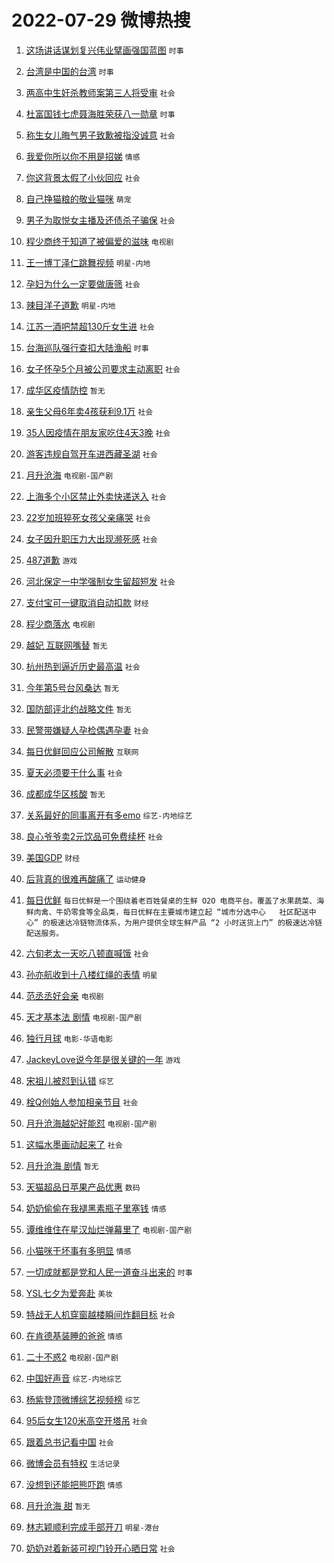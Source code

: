 # 2022-07-29 微博热搜 
1. [这场讲话谋划复兴伟业擘画强国蓝图](https://m.weibo.cn/search?containerid=100103type%3D1%26t%3D10%26q%3D%23%E8%BF%99%E5%9C%BA%E8%AE%B2%E8%AF%9D%E8%B0%8B%E5%88%92%E5%A4%8D%E5%85%B4%E4%BC%9F%E4%B8%9A%E6%93%98%E7%94%BB%E5%BC%BA%E5%9B%BD%E8%93%9D%E5%9B%BE%23&stream_entry_id=51&isnewpage=1&extparam=seat%3D1%26pos%3D0%26filter_type%3Drealtimehot%26cate%3D10103%26c_type%3D51%26dgr%3D0%26display_time%3D1659046987%26pre_seqid%3D16590469876030435141369&luicode=10000011&lfid=106003type%3D25%26t%3D3%26disable_hot%3D1%26filter_type%3Drealtimehot) `时事` 

2. [台湾是中国的台湾](https://m.weibo.cn/search?containerid=100103type%3D1%26t%3D10%26q%3D%23%E5%8F%B0%E6%B9%BE%E6%98%AF%E4%B8%AD%E5%9B%BD%E7%9A%84%E5%8F%B0%E6%B9%BE%23&stream_entry_id=31&isnewpage=1&extparam=seat%3D1%26pos%3D0%26flag%3D16%26realpos%3D1%26dgr%3D0%26filter_type%3Drealtimehot%26cate%3D0%26lcate%3D5001%26c_type%3D31%26display_time%3D1659046987%26pre_seqid%3D16590469876030435141369&luicode=10000011&lfid=106003type%3D25%26t%3D3%26disable_hot%3D1%26filter_type%3Drealtimehot) `时事` 

3. [两高中生奸杀教师案第三人将受审](https://m.weibo.cn/search?containerid=100103type%3D1%26t%3D10%26q%3D%23%E4%B8%A4%E9%AB%98%E4%B8%AD%E7%94%9F%E5%A5%B8%E6%9D%80%E6%95%99%E5%B8%88%E6%A1%88%E7%AC%AC%E4%B8%89%E4%BA%BA%E5%B0%86%E5%8F%97%E5%AE%A1%23&stream_entry_id=31&isnewpage=1&extparam=seat%3D1%26pos%3D1%26flag%3D2%26realpos%3D2%26dgr%3D0%26filter_type%3Drealtimehot%26cate%3D0%26lcate%3D5001%26c_type%3D31%26display_time%3D1659046987%26pre_seqid%3D16590469876030435141369&luicode=10000011&lfid=106003type%3D25%26t%3D3%26disable_hot%3D1%26filter_type%3Drealtimehot) `社会` 

4. [杜富国钱七虎聂海胜荣获八一勋章](https://m.weibo.cn/search?containerid=100103type%3D1%26t%3D10%26q%3D%23%E6%9D%9C%E5%AF%8C%E5%9B%BD%E9%92%B1%E4%B8%83%E8%99%8E%E8%81%82%E6%B5%B7%E8%83%9C%E8%8D%A3%E8%8E%B7%E5%85%AB%E4%B8%80%E5%8B%8B%E7%AB%A0%23&stream_entry_id=31&isnewpage=1&extparam=seat%3D1%26pos%3D2%26flag%3D0%26realpos%3D3%26dgr%3D0%26filter_type%3Drealtimehot%26cate%3D0%26lcate%3D5001%26c_type%3D31%26display_time%3D1659046987%26pre_seqid%3D16590469876030435141369&luicode=10000011&lfid=106003type%3D25%26t%3D3%26disable_hot%3D1%26filter_type%3Drealtimehot) `时事` 

5. [称生女儿晦气男子致歉被指没诚意](https://m.weibo.cn/search?containerid=100103type%3D1%26t%3D10%26q%3D%23%E7%A7%B0%E7%94%9F%E5%A5%B3%E5%84%BF%E6%99%A6%E6%B0%94%E7%94%B7%E5%AD%90%E8%87%B4%E6%AD%89%E8%A2%AB%E6%8C%87%E6%B2%A1%E8%AF%9A%E6%84%8F%23&stream_entry_id=31&isnewpage=1&extparam=seat%3D1%26pos%3D3%26flag%3D0%26realpos%3D4%26dgr%3D0%26filter_type%3Drealtimehot%26cate%3D0%26lcate%3D5001%26c_type%3D31%26display_time%3D1659046987%26pre_seqid%3D16590469876030435141369&luicode=10000011&lfid=106003type%3D25%26t%3D3%26disable_hot%3D1%26filter_type%3Drealtimehot) `社会` 

6. [我爱你所以你不用是招娣](https://m.weibo.cn/search?containerid=100103type%3D1%26t%3D10%26q%3D%23%E6%88%91%E7%88%B1%E4%BD%A0%E6%89%80%E4%BB%A5%E4%BD%A0%E4%B8%8D%E7%94%A8%E6%98%AF%E6%8B%9B%E5%A8%A3%23&stream_entry_id=31&isnewpage=1&extparam=seat%3D1%26pos%3D4%26flag%3D0%26realpos%3D5%26dgr%3D0%26filter_type%3Drealtimehot%26cate%3D0%26lcate%3D5001%26c_type%3D31%26display_time%3D1659046987%26pre_seqid%3D16590469876030435141369&luicode=10000011&lfid=106003type%3D25%26t%3D3%26disable_hot%3D1%26filter_type%3Drealtimehot) `情感` 

7. [你这背景太假了小伙回应](https://m.weibo.cn/search?containerid=100103type%3D1%26t%3D10%26q%3D%23%E4%BD%A0%E8%BF%99%E8%83%8C%E6%99%AF%E5%A4%AA%E5%81%87%E4%BA%86%E5%B0%8F%E4%BC%99%E5%9B%9E%E5%BA%94%23&stream_entry_id=31&isnewpage=1&extparam=seat%3D1%26pos%3D5%26flag%3D0%26realpos%3D6%26dgr%3D0%26filter_type%3Drealtimehot%26cate%3D0%26lcate%3D5001%26c_type%3D31%26display_time%3D1659046987%26pre_seqid%3D16590469876030435141369&luicode=10000011&lfid=106003type%3D25%26t%3D3%26disable_hot%3D1%26filter_type%3Drealtimehot) `社会` 

8. [自己挣猫粮的敬业猫咪](https://m.weibo.cn/search?containerid=100103type%3D1%26t%3D10%26q%3D%23%E8%87%AA%E5%B7%B1%E6%8C%A3%E7%8C%AB%E7%B2%AE%E7%9A%84%E6%95%AC%E4%B8%9A%E7%8C%AB%E5%92%AA%23&stream_entry_id=31&isnewpage=1&extparam=seat%3D1%26pos%3D6%26adid%3D161011%26topic_ad%3D1%26dgr%3D0%26filter_type%3Drealtimehot%26cate%3D0%26lcate%3D5001%26c_type%3D31%26display_time%3D1659046987%26pre_seqid%3D16590469876030435141369&luicode=10000011&lfid=106003type%3D25%26t%3D3%26disable_hot%3D1%26filter_type%3Drealtimehot) `萌宠` 

9. [男子为取悦女主播及还债杀子骗保](https://m.weibo.cn/search?containerid=100103type%3D1%26t%3D10%26q%3D%23%E7%94%B7%E5%AD%90%E4%B8%BA%E5%8F%96%E6%82%A6%E5%A5%B3%E4%B8%BB%E6%92%AD%E5%8F%8A%E8%BF%98%E5%80%BA%E6%9D%80%E5%AD%90%E9%AA%97%E4%BF%9D%23&stream_entry_id=31&isnewpage=1&extparam=seat%3D1%26pos%3D7%26flag%3D0%26realpos%3D7%26dgr%3D0%26filter_type%3Drealtimehot%26cate%3D0%26lcate%3D5001%26c_type%3D31%26display_time%3D1659046987%26pre_seqid%3D16590469876030435141369&luicode=10000011&lfid=106003type%3D25%26t%3D3%26disable_hot%3D1%26filter_type%3Drealtimehot) `社会` 

10. [程少商终于知道了被偏爱的滋味](https://m.weibo.cn/search?containerid=100103type%3D1%26t%3D10%26q%3D%23%E7%A8%8B%E5%B0%91%E5%95%86%E7%BB%88%E4%BA%8E%E7%9F%A5%E9%81%93%E4%BA%86%E8%A2%AB%E5%81%8F%E7%88%B1%E7%9A%84%E6%BB%8B%E5%91%B3%23&stream_entry_id=31&isnewpage=1&extparam=seat%3D1%26pos%3D8%26flag%3D0%26realpos%3D8%26dgr%3D0%26filter_type%3Drealtimehot%26cate%3D0%26lcate%3D5001%26c_type%3D31%26display_time%3D1659046987%26pre_seqid%3D16590469876030435141369&luicode=10000011&lfid=106003type%3D25%26t%3D3%26disable_hot%3D1%26filter_type%3Drealtimehot) `电视剧` 

11. [王一博丁泽仁跳舞视频](https://m.weibo.cn/search?containerid=100103type%3D1%26t%3D10%26q%3D%23%E7%8E%8B%E4%B8%80%E5%8D%9A%E4%B8%81%E6%B3%BD%E4%BB%81%E8%B7%B3%E8%88%9E%E8%A7%86%E9%A2%91%23&stream_entry_id=31&isnewpage=1&extparam=seat%3D1%26pos%3D9%26flag%3D16%26realpos%3D9%26dgr%3D0%26filter_type%3Drealtimehot%26cate%3D0%26lcate%3D5001%26c_type%3D31%26display_time%3D1659046987%26pre_seqid%3D16590469876030435141369&luicode=10000011&lfid=106003type%3D25%26t%3D3%26disable_hot%3D1%26filter_type%3Drealtimehot) `明星-内地` 

12. [孕妇为什么一定要做唐筛](https://m.weibo.cn/search?containerid=100103type%3D1%26t%3D10%26q%3D%23%E5%AD%95%E5%A6%87%E4%B8%BA%E4%BB%80%E4%B9%88%E4%B8%80%E5%AE%9A%E8%A6%81%E5%81%9A%E5%94%90%E7%AD%9B%23&stream_entry_id=31&isnewpage=1&extparam=seat%3D1%26pos%3D10%26flag%3D0%26realpos%3D10%26dgr%3D0%26filter_type%3Drealtimehot%26cate%3D0%26lcate%3D5001%26c_type%3D31%26display_time%3D1659046987%26pre_seqid%3D16590469876030435141369&luicode=10000011&lfid=106003type%3D25%26t%3D3%26disable_hot%3D1%26filter_type%3Drealtimehot) `社会` 

13. [辣目洋子道歉](https://m.weibo.cn/search?containerid=100103type%3D1%26t%3D10%26q%3D%23%E8%BE%A3%E7%9B%AE%E6%B4%8B%E5%AD%90%E9%81%93%E6%AD%89%23&stream_entry_id=31&isnewpage=1&extparam=seat%3D1%26pos%3D11%26flag%3D2%26realpos%3D11%26dgr%3D0%26filter_type%3Drealtimehot%26cate%3D0%26lcate%3D5001%26c_type%3D31%26display_time%3D1659046987%26pre_seqid%3D16590469876030435141369&luicode=10000011&lfid=106003type%3D25%26t%3D3%26disable_hot%3D1%26filter_type%3Drealtimehot) `明星-内地` 

14. [江苏一酒吧禁超130斤女生进](https://m.weibo.cn/search?containerid=100103type%3D1%26t%3D10%26q%3D%23%E6%B1%9F%E8%8B%8F%E4%B8%80%E9%85%92%E5%90%A7%E7%A6%81%E8%B6%85130%E6%96%A4%E5%A5%B3%E7%94%9F%E8%BF%9B%23&stream_entry_id=31&isnewpage=1&extparam=seat%3D1%26pos%3D12%26flag%3D0%26realpos%3D12%26dgr%3D0%26filter_type%3Drealtimehot%26cate%3D0%26lcate%3D5001%26c_type%3D31%26display_time%3D1659046987%26pre_seqid%3D16590469876030435141369&luicode=10000011&lfid=106003type%3D25%26t%3D3%26disable_hot%3D1%26filter_type%3Drealtimehot) `社会` 

15. [台海巡队强行查扣大陆渔船](https://m.weibo.cn/search?containerid=100103type%3D1%26t%3D10%26q%3D%23%E5%8F%B0%E6%B5%B7%E5%B7%A1%E9%98%9F%E5%BC%BA%E8%A1%8C%E6%9F%A5%E6%89%A3%E5%A4%A7%E9%99%86%E6%B8%94%E8%88%B9%23&stream_entry_id=31&isnewpage=1&extparam=seat%3D1%26pos%3D13%26flag%3D0%26realpos%3D13%26dgr%3D0%26filter_type%3Drealtimehot%26cate%3D0%26lcate%3D5001%26c_type%3D31%26display_time%3D1659046987%26pre_seqid%3D16590469876030435141369&luicode=10000011&lfid=106003type%3D25%26t%3D3%26disable_hot%3D1%26filter_type%3Drealtimehot) `时事` 

16. [女子怀孕5个月被公司要求主动离职](https://m.weibo.cn/search?containerid=100103type%3D1%26t%3D10%26q%3D%23%E5%A5%B3%E5%AD%90%E6%80%80%E5%AD%955%E4%B8%AA%E6%9C%88%E8%A2%AB%E5%85%AC%E5%8F%B8%E8%A6%81%E6%B1%82%E4%B8%BB%E5%8A%A8%E7%A6%BB%E8%81%8C%23&stream_entry_id=31&isnewpage=1&extparam=seat%3D1%26pos%3D14%26flag%3D0%26realpos%3D14%26dgr%3D0%26filter_type%3Drealtimehot%26cate%3D0%26lcate%3D5001%26c_type%3D31%26display_time%3D1659046987%26pre_seqid%3D16590469876030435141369&luicode=10000011&lfid=106003type%3D25%26t%3D3%26disable_hot%3D1%26filter_type%3Drealtimehot) `社会` 

17. [成华区疫情防控](https://m.weibo.cn/search?containerid=100103type%3D1%26t%3D10%26q%3D%E6%88%90%E5%8D%8E%E5%8C%BA%E7%96%AB%E6%83%85%E9%98%B2%E6%8E%A7&stream_entry_id=31&isnewpage=1&extparam=seat%3D1%26pos%3D15%26flag%3D0%26realpos%3D15%26dgr%3D0%26filter_type%3Drealtimehot%26cate%3D0%26lcate%3D5001%26c_type%3D31%26display_time%3D1659046987%26pre_seqid%3D16590469876030435141369&luicode=10000011&lfid=106003type%3D25%26t%3D3%26disable_hot%3D1%26filter_type%3Drealtimehot) `暂无` 

18. [亲生父母6年卖4孩获利9.1万](https://m.weibo.cn/search?containerid=100103type%3D1%26t%3D10%26q%3D%23%E4%BA%B2%E7%94%9F%E7%88%B6%E6%AF%8D6%E5%B9%B4%E5%8D%964%E5%AD%A9%E8%8E%B7%E5%88%A99.1%E4%B8%87%23&stream_entry_id=31&isnewpage=1&extparam=seat%3D1%26pos%3D16%26flag%3D0%26realpos%3D16%26dgr%3D0%26filter_type%3Drealtimehot%26cate%3D0%26lcate%3D5001%26c_type%3D31%26display_time%3D1659046987%26pre_seqid%3D16590469876030435141369&luicode=10000011&lfid=106003type%3D25%26t%3D3%26disable_hot%3D1%26filter_type%3Drealtimehot) `社会` 

19. [35人因疫情在朋友家吃住4天3晚](https://m.weibo.cn/search?containerid=100103type%3D1%26t%3D10%26q%3D%2335%E4%BA%BA%E5%9B%A0%E7%96%AB%E6%83%85%E5%9C%A8%E6%9C%8B%E5%8F%8B%E5%AE%B6%E5%90%83%E4%BD%8F4%E5%A4%A93%E6%99%9A%23&stream_entry_id=31&isnewpage=1&extparam=seat%3D1%26pos%3D17%26flag%3D0%26realpos%3D17%26dgr%3D0%26filter_type%3Drealtimehot%26cate%3D0%26lcate%3D5001%26c_type%3D31%26display_time%3D1659046987%26pre_seqid%3D16590469876030435141369&luicode=10000011&lfid=106003type%3D25%26t%3D3%26disable_hot%3D1%26filter_type%3Drealtimehot) `社会` 

20. [游客违规自驾开车进西藏圣湖](https://m.weibo.cn/search?containerid=100103type%3D1%26t%3D10%26q%3D%23%E6%B8%B8%E5%AE%A2%E8%BF%9D%E8%A7%84%E8%87%AA%E9%A9%BE%E5%BC%80%E8%BD%A6%E8%BF%9B%E8%A5%BF%E8%97%8F%E5%9C%A3%E6%B9%96%23&stream_entry_id=31&isnewpage=1&extparam=seat%3D1%26pos%3D18%26flag%3D0%26realpos%3D18%26dgr%3D0%26filter_type%3Drealtimehot%26cate%3D0%26lcate%3D5001%26c_type%3D31%26display_time%3D1659046987%26pre_seqid%3D16590469876030435141369&luicode=10000011&lfid=106003type%3D25%26t%3D3%26disable_hot%3D1%26filter_type%3Drealtimehot) `社会` 

21. [月升沧海](https://m.weibo.cn/search?containerid=100103type%3D1%26t%3D10%26q%3D%E6%9C%88%E5%8D%87%E6%B2%A7%E6%B5%B7&stream_entry_id=31&isnewpage=1&extparam=seat%3D1%26pos%3D19%26flag%3D0%26realpos%3D19%26dgr%3D0%26filter_type%3Drealtimehot%26cate%3D0%26lcate%3D5001%26c_type%3D31%26display_time%3D1659046987%26pre_seqid%3D16590469876030435141369&luicode=10000011&lfid=106003type%3D25%26t%3D3%26disable_hot%3D1%26filter_type%3Drealtimehot) `电视剧-国产剧` 

22. [上海多个小区禁止外卖快递送入](https://m.weibo.cn/search?containerid=100103type%3D1%26t%3D10%26q%3D%23%E4%B8%8A%E6%B5%B7%E5%A4%9A%E4%B8%AA%E5%B0%8F%E5%8C%BA%E7%A6%81%E6%AD%A2%E5%A4%96%E5%8D%96%E5%BF%AB%E9%80%92%E9%80%81%E5%85%A5%23&stream_entry_id=31&isnewpage=1&extparam=seat%3D1%26pos%3D20%26flag%3D0%26realpos%3D20%26dgr%3D0%26filter_type%3Drealtimehot%26cate%3D0%26lcate%3D5001%26c_type%3D31%26display_time%3D1659046987%26pre_seqid%3D16590469876030435141369&luicode=10000011&lfid=106003type%3D25%26t%3D3%26disable_hot%3D1%26filter_type%3Drealtimehot) `社会` 

23. [22岁加班猝死女孩父亲痛哭](https://m.weibo.cn/search?containerid=100103type%3D1%26t%3D10%26q%3D%2322%E5%B2%81%E5%8A%A0%E7%8F%AD%E7%8C%9D%E6%AD%BB%E5%A5%B3%E5%AD%A9%E7%88%B6%E4%BA%B2%E7%97%9B%E5%93%AD%23&stream_entry_id=31&isnewpage=1&extparam=seat%3D1%26pos%3D21%26flag%3D0%26realpos%3D21%26dgr%3D0%26filter_type%3Drealtimehot%26cate%3D0%26lcate%3D5001%26c_type%3D31%26display_time%3D1659046987%26pre_seqid%3D16590469876030435141369&luicode=10000011&lfid=106003type%3D25%26t%3D3%26disable_hot%3D1%26filter_type%3Drealtimehot) `社会` 

24. [女子因升职压力大出现濒死感](https://m.weibo.cn/search?containerid=100103type%3D1%26t%3D10%26q%3D%23%E5%A5%B3%E5%AD%90%E5%9B%A0%E5%8D%87%E8%81%8C%E5%8E%8B%E5%8A%9B%E5%A4%A7%E5%87%BA%E7%8E%B0%E6%BF%92%E6%AD%BB%E6%84%9F%23&stream_entry_id=31&isnewpage=1&extparam=seat%3D1%26pos%3D22%26flag%3D0%26realpos%3D22%26dgr%3D0%26filter_type%3Drealtimehot%26cate%3D0%26lcate%3D5001%26c_type%3D31%26display_time%3D1659046987%26pre_seqid%3D16590469876030435141369&luicode=10000011&lfid=106003type%3D25%26t%3D3%26disable_hot%3D1%26filter_type%3Drealtimehot) `社会` 

25. [487道歉](https://m.weibo.cn/search?containerid=100103type%3D1%26t%3D10%26q%3D%23487%E9%81%93%E6%AD%89%23&stream_entry_id=31&isnewpage=1&extparam=seat%3D1%26pos%3D23%26flag%3D0%26realpos%3D23%26dgr%3D0%26filter_type%3Drealtimehot%26cate%3D0%26lcate%3D5001%26c_type%3D31%26display_time%3D1659046987%26pre_seqid%3D16590469876030435141369&luicode=10000011&lfid=106003type%3D25%26t%3D3%26disable_hot%3D1%26filter_type%3Drealtimehot) `游戏` 

26. [河北保定一中学强制女生留超短发](https://m.weibo.cn/search?containerid=100103type%3D1%26t%3D10%26q%3D%23%E6%B2%B3%E5%8C%97%E4%BF%9D%E5%AE%9A%E4%B8%80%E4%B8%AD%E5%AD%A6%E5%BC%BA%E5%88%B6%E5%A5%B3%E7%94%9F%E7%95%99%E8%B6%85%E7%9F%AD%E5%8F%91%23&stream_entry_id=31&isnewpage=1&extparam=seat%3D1%26pos%3D24%26flag%3D0%26realpos%3D24%26dgr%3D0%26filter_type%3Drealtimehot%26cate%3D0%26lcate%3D5001%26c_type%3D31%26display_time%3D1659046987%26pre_seqid%3D16590469876030435141369&luicode=10000011&lfid=106003type%3D25%26t%3D3%26disable_hot%3D1%26filter_type%3Drealtimehot) `社会` 

27. [支付宝可一键取消自动扣款](https://m.weibo.cn/search?containerid=100103type%3D1%26t%3D10%26q%3D%23%E6%94%AF%E4%BB%98%E5%AE%9D%E5%8F%AF%E4%B8%80%E9%94%AE%E5%8F%96%E6%B6%88%E8%87%AA%E5%8A%A8%E6%89%A3%E6%AC%BE%23&stream_entry_id=31&isnewpage=1&extparam=seat%3D1%26pos%3D25%26flag%3D0%26realpos%3D25%26dgr%3D0%26filter_type%3Drealtimehot%26cate%3D0%26lcate%3D5001%26c_type%3D31%26display_time%3D1659046987%26pre_seqid%3D16590469876030435141369&luicode=10000011&lfid=106003type%3D25%26t%3D3%26disable_hot%3D1%26filter_type%3Drealtimehot) `财经` 

28. [程少商落水](https://m.weibo.cn/search?containerid=100103type%3D1%26t%3D10%26q%3D%23%E7%A8%8B%E5%B0%91%E5%95%86%E8%90%BD%E6%B0%B4%23&stream_entry_id=31&isnewpage=1&extparam=seat%3D1%26pos%3D26%26flag%3D0%26realpos%3D26%26dgr%3D0%26filter_type%3Drealtimehot%26cate%3D0%26lcate%3D5001%26c_type%3D31%26display_time%3D1659046987%26pre_seqid%3D16590469876030435141369&luicode=10000011&lfid=106003type%3D25%26t%3D3%26disable_hot%3D1%26filter_type%3Drealtimehot) `电视剧` 

29. [越妃 互联网嘴替](https://m.weibo.cn/search?containerid=100103type%3D1%26t%3D10%26q%3D%E8%B6%8A%E5%A6%83+%E4%BA%92%E8%81%94%E7%BD%91%E5%98%B4%E6%9B%BF&stream_entry_id=31&isnewpage=1&extparam=seat%3D1%26pos%3D27%26flag%3D0%26realpos%3D27%26dgr%3D0%26filter_type%3Drealtimehot%26cate%3D0%26lcate%3D5001%26c_type%3D31%26display_time%3D1659046987%26pre_seqid%3D16590469876030435141369&luicode=10000011&lfid=106003type%3D25%26t%3D3%26disable_hot%3D1%26filter_type%3Drealtimehot) `暂无` 

30. [杭州热到逼近历史最高温](https://m.weibo.cn/search?containerid=100103type%3D1%26t%3D10%26q%3D%23%E6%9D%AD%E5%B7%9E%E7%83%AD%E5%88%B0%E9%80%BC%E8%BF%91%E5%8E%86%E5%8F%B2%E6%9C%80%E9%AB%98%E6%B8%A9%23&stream_entry_id=31&isnewpage=1&extparam=seat%3D1%26pos%3D28%26flag%3D0%26realpos%3D28%26dgr%3D0%26filter_type%3Drealtimehot%26cate%3D0%26lcate%3D5001%26c_type%3D31%26display_time%3D1659046987%26pre_seqid%3D16590469876030435141369&luicode=10000011&lfid=106003type%3D25%26t%3D3%26disable_hot%3D1%26filter_type%3Drealtimehot) `社会` 

31. [今年第5号台风桑达](https://m.weibo.cn/search?containerid=100103type%3D1%26t%3D10%26q%3D%23%E4%BB%8A%E5%B9%B4%E7%AC%AC5%E5%8F%B7%E5%8F%B0%E9%A3%8E%E6%A1%91%E8%BE%BE%23&stream_entry_id=31&isnewpage=1&extparam=seat%3D1%26pos%3D29%26flag%3D0%26realpos%3D29%26dgr%3D0%26filter_type%3Drealtimehot%26cate%3D0%26lcate%3D5001%26c_type%3D31%26display_time%3D1659046987%26pre_seqid%3D16590469876030435141369&luicode=10000011&lfid=106003type%3D25%26t%3D3%26disable_hot%3D1%26filter_type%3Drealtimehot) `暂无` 

32. [国防部评北约战略文件](https://m.weibo.cn/search?containerid=100103type%3D1%26t%3D10%26q%3D%E5%9B%BD%E9%98%B2%E9%83%A8%E8%AF%84%E5%8C%97%E7%BA%A6%E6%88%98%E7%95%A5%E6%96%87%E4%BB%B6&stream_entry_id=31&isnewpage=1&extparam=seat%3D1%26pos%3D30%26flag%3D0%26realpos%3D30%26dgr%3D0%26filter_type%3Drealtimehot%26cate%3D0%26lcate%3D5001%26c_type%3D31%26display_time%3D1659046987%26pre_seqid%3D16590469876030435141369&luicode=10000011&lfid=106003type%3D25%26t%3D3%26disable_hot%3D1%26filter_type%3Drealtimehot) `暂无` 

33. [民警带嫌疑人孕检偶遇孕妻](https://m.weibo.cn/search?containerid=100103type%3D1%26t%3D10%26q%3D%23%E6%B0%91%E8%AD%A6%E5%B8%A6%E5%AB%8C%E7%96%91%E4%BA%BA%E5%AD%95%E6%A3%80%E5%81%B6%E9%81%87%E5%AD%95%E5%A6%BB%23&stream_entry_id=31&isnewpage=1&extparam=seat%3D1%26pos%3D31%26flag%3D0%26realpos%3D31%26dgr%3D0%26filter_type%3Drealtimehot%26cate%3D0%26lcate%3D5001%26c_type%3D31%26display_time%3D1659046987%26pre_seqid%3D16590469876030435141369&luicode=10000011&lfid=106003type%3D25%26t%3D3%26disable_hot%3D1%26filter_type%3Drealtimehot) `社会` 

34. [每日优鲜回应公司解散](https://m.weibo.cn/search?containerid=100103type%3D1%26t%3D10%26q%3D%23%E6%AF%8F%E6%97%A5%E4%BC%98%E9%B2%9C%E5%9B%9E%E5%BA%94%E5%85%AC%E5%8F%B8%E8%A7%A3%E6%95%A3%23&stream_entry_id=31&isnewpage=1&extparam=seat%3D1%26pos%3D32%26flag%3D0%26realpos%3D32%26dgr%3D0%26filter_type%3Drealtimehot%26cate%3D0%26lcate%3D5001%26c_type%3D31%26display_time%3D1659046987%26pre_seqid%3D16590469876030435141369&luicode=10000011&lfid=106003type%3D25%26t%3D3%26disable_hot%3D1%26filter_type%3Drealtimehot) `互联网` 

35. [夏天必须要干什么事](https://m.weibo.cn/search?containerid=100103type%3D1%26t%3D10%26q%3D%23%E5%A4%8F%E5%A4%A9%E5%BF%85%E9%A1%BB%E8%A6%81%E5%B9%B2%E4%BB%80%E4%B9%88%E4%BA%8B%23&stream_entry_id=31&isnewpage=1&extparam=seat%3D1%26pos%3D33%26flag%3D1%26realpos%3D33%26dgr%3D0%26filter_type%3Drealtimehot%26cate%3D0%26lcate%3D5001%26c_type%3D31%26display_time%3D1659046987%26pre_seqid%3D16590469876030435141369&luicode=10000011&lfid=106003type%3D25%26t%3D3%26disable_hot%3D1%26filter_type%3Drealtimehot) `社会` 

36. [成都成华区核酸](https://m.weibo.cn/search?containerid=100103type%3D1%26t%3D10%26q%3D%23%E6%88%90%E9%83%BD%E6%88%90%E5%8D%8E%E5%8C%BA%E6%A0%B8%E9%85%B8%23&stream_entry_id=31&isnewpage=1&extparam=seat%3D1%26pos%3D34%26flag%3D0%26realpos%3D34%26dgr%3D0%26filter_type%3Drealtimehot%26cate%3D0%26lcate%3D5001%26c_type%3D31%26display_time%3D1659046987%26pre_seqid%3D16590469876030435141369&luicode=10000011&lfid=106003type%3D25%26t%3D3%26disable_hot%3D1%26filter_type%3Drealtimehot) `暂无` 

37. [关系最好的同事离开有多emo](https://m.weibo.cn/search?containerid=100103type%3D1%26t%3D10%26q%3D%23%E5%85%B3%E7%B3%BB%E6%9C%80%E5%A5%BD%E7%9A%84%E5%90%8C%E4%BA%8B%E7%A6%BB%E5%BC%80%E6%9C%89%E5%A4%9Aemo%23&stream_entry_id=31&isnewpage=1&extparam=seat%3D1%26pos%3D35%26flag%3D1%26realpos%3D35%26dgr%3D0%26filter_type%3Drealtimehot%26cate%3D0%26lcate%3D5001%26c_type%3D31%26display_time%3D1659046987%26pre_seqid%3D16590469876030435141369&luicode=10000011&lfid=106003type%3D25%26t%3D3%26disable_hot%3D1%26filter_type%3Drealtimehot) `综艺-内地综艺` 

38. [良心爷爷卖2元饮品可免费续杯](https://m.weibo.cn/search?containerid=100103type%3D1%26t%3D10%26q%3D%23%E8%89%AF%E5%BF%83%E7%88%B7%E7%88%B7%E5%8D%962%E5%85%83%E9%A5%AE%E5%93%81%E5%8F%AF%E5%85%8D%E8%B4%B9%E7%BB%AD%E6%9D%AF%23&stream_entry_id=31&isnewpage=1&extparam=seat%3D1%26pos%3D36%26flag%3D0%26realpos%3D36%26dgr%3D0%26filter_type%3Drealtimehot%26cate%3D0%26lcate%3D5001%26c_type%3D31%26display_time%3D1659046987%26pre_seqid%3D16590469876030435141369&luicode=10000011&lfid=106003type%3D25%26t%3D3%26disable_hot%3D1%26filter_type%3Drealtimehot) `社会` 

39. [美国GDP](https://m.weibo.cn/search?containerid=100103type%3D1%26t%3D10%26q%3D%E7%BE%8E%E5%9B%BDGDP&stream_entry_id=31&isnewpage=1&extparam=seat%3D1%26pos%3D37%26flag%3D0%26realpos%3D37%26dgr%3D0%26filter_type%3Drealtimehot%26cate%3D0%26lcate%3D5001%26c_type%3D31%26display_time%3D1659046987%26pre_seqid%3D16590469876030435141369&luicode=10000011&lfid=106003type%3D25%26t%3D3%26disable_hot%3D1%26filter_type%3Drealtimehot) `财经` 

40. [后背真的很难再酸痛了](https://m.weibo.cn/search?containerid=100103type%3D1%26t%3D10%26q%3D%23%E5%90%8E%E8%83%8C%E7%9C%9F%E7%9A%84%E5%BE%88%E9%9A%BE%E5%86%8D%E9%85%B8%E7%97%9B%E4%BA%86%23&stream_entry_id=31&isnewpage=1&extparam=seat%3D1%26pos%3D38%26flag%3D0%26realpos%3D38%26dgr%3D0%26filter_type%3Drealtimehot%26cate%3D0%26lcate%3D5001%26c_type%3D31%26display_time%3D1659046987%26pre_seqid%3D16590469876030435141369&luicode=10000011&lfid=106003type%3D25%26t%3D3%26disable_hot%3D1%26filter_type%3Drealtimehot) `运动健身` 

41. [每日优鲜](https://m.weibo.cn/search?containerid=100103type%3D1%26t%3D10%26q%3D%E6%AF%8F%E6%97%A5%E4%BC%98%E9%B2%9C&stream_entry_id=31&isnewpage=1&extparam=seat%3D1%26pos%3D39%26flag%3D0%26realpos%3D39%26dgr%3D0%26filter_type%3Drealtimehot%26cate%3D0%26lcate%3D5001%26c_type%3D31%26display_time%3D1659046987%26pre_seqid%3D16590469876030435141369&luicode=10000011&lfid=106003type%3D25%26t%3D3%26disable_hot%3D1%26filter_type%3Drealtimehot) `每日优鲜是一个围绕着老百姓餐桌的生鲜 O2O 电商平台。覆盖了水果蔬菜、海鲜肉禽、牛奶零食等全品类，每日优鲜在主要城市建立起 “城市分选中心   社区配送中心” 的极速达冷链物流体系，为用户提供全球生鲜产品 “2 小时送货上门” 的极速达冷链配送服务。` 

42. [六旬老太一天吃八顿直喊饿](https://m.weibo.cn/search?containerid=100103type%3D1%26t%3D10%26q%3D%23%E5%85%AD%E6%97%AC%E8%80%81%E5%A4%AA%E4%B8%80%E5%A4%A9%E5%90%83%E5%85%AB%E9%A1%BF%E7%9B%B4%E5%96%8A%E9%A5%BF%23&stream_entry_id=31&isnewpage=1&extparam=seat%3D1%26pos%3D40%26flag%3D0%26realpos%3D40%26dgr%3D0%26filter_type%3Drealtimehot%26cate%3D0%26lcate%3D5001%26c_type%3D31%26display_time%3D1659046987%26pre_seqid%3D16590469876030435141369&luicode=10000011&lfid=106003type%3D25%26t%3D3%26disable_hot%3D1%26filter_type%3Drealtimehot) `社会` 

43. [孙亦航收到十八楼红绳的表情](https://m.weibo.cn/search?containerid=100103type%3D1%26t%3D10%26q%3D%23%E5%AD%99%E4%BA%A6%E8%88%AA%E6%94%B6%E5%88%B0%E5%8D%81%E5%85%AB%E6%A5%BC%E7%BA%A2%E7%BB%B3%E7%9A%84%E8%A1%A8%E6%83%85%23&stream_entry_id=31&isnewpage=1&extparam=seat%3D1%26pos%3D41%26flag%3D0%26realpos%3D41%26dgr%3D0%26filter_type%3Drealtimehot%26cate%3D0%26lcate%3D5001%26c_type%3D31%26display_time%3D1659046987%26pre_seqid%3D16590469876030435141369&luicode=10000011&lfid=106003type%3D25%26t%3D3%26disable_hot%3D1%26filter_type%3Drealtimehot) `明星` 

44. [范丞丞好会亲](https://m.weibo.cn/search?containerid=100103type%3D1%26t%3D10%26q%3D%23%E8%8C%83%E4%B8%9E%E4%B8%9E%E5%A5%BD%E4%BC%9A%E4%BA%B2%23&stream_entry_id=31&isnewpage=1&extparam=seat%3D1%26pos%3D42%26flag%3D0%26realpos%3D42%26dgr%3D0%26filter_type%3Drealtimehot%26cate%3D0%26lcate%3D5001%26c_type%3D31%26display_time%3D1659046987%26pre_seqid%3D16590469876030435141369&luicode=10000011&lfid=106003type%3D25%26t%3D3%26disable_hot%3D1%26filter_type%3Drealtimehot) `电视剧` 

45. [天才基本法 剧情](https://m.weibo.cn/search?containerid=100103type%3D1%26t%3D10%26q%3D%E5%A4%A9%E6%89%8D%E5%9F%BA%E6%9C%AC%E6%B3%95+%E5%89%A7%E6%83%85&stream_entry_id=31&isnewpage=1&extparam=seat%3D1%26pos%3D43%26flag%3D0%26realpos%3D43%26dgr%3D0%26filter_type%3Drealtimehot%26cate%3D0%26lcate%3D5001%26c_type%3D31%26display_time%3D1659046987%26pre_seqid%3D16590469876030435141369&luicode=10000011&lfid=106003type%3D25%26t%3D3%26disable_hot%3D1%26filter_type%3Drealtimehot) `电视剧-国产剧` 

46. [独行月球](https://m.weibo.cn/search?containerid=100103type%3D1%26t%3D10%26q%3D%E7%8B%AC%E8%A1%8C%E6%9C%88%E7%90%83&stream_entry_id=31&isnewpage=1&extparam=seat%3D1%26pos%3D44%26flag%3D0%26realpos%3D44%26dgr%3D0%26filter_type%3Drealtimehot%26cate%3D0%26lcate%3D5001%26c_type%3D31%26display_time%3D1659046987%26pre_seqid%3D16590469876030435141369&luicode=10000011&lfid=106003type%3D25%26t%3D3%26disable_hot%3D1%26filter_type%3Drealtimehot) `电影-华语电影` 

47. [JackeyLove说今年是很关键的一年](https://m.weibo.cn/search?containerid=100103type%3D1%26t%3D10%26q%3D%23JackeyLove%E8%AF%B4%E4%BB%8A%E5%B9%B4%E6%98%AF%E5%BE%88%E5%85%B3%E9%94%AE%E7%9A%84%E4%B8%80%E5%B9%B4%23&stream_entry_id=31&isnewpage=1&extparam=seat%3D1%26pos%3D45%26flag%3D0%26realpos%3D45%26dgr%3D0%26filter_type%3Drealtimehot%26cate%3D0%26lcate%3D5001%26c_type%3D31%26display_time%3D1659046987%26pre_seqid%3D16590469876030435141369&luicode=10000011&lfid=106003type%3D25%26t%3D3%26disable_hot%3D1%26filter_type%3Drealtimehot) `游戏` 

48. [宋祖儿被怼到认错](https://m.weibo.cn/search?containerid=100103type%3D1%26t%3D10%26q%3D%23%E5%AE%8B%E7%A5%96%E5%84%BF%E8%A2%AB%E6%80%BC%E5%88%B0%E8%AE%A4%E9%94%99%23&stream_entry_id=31&isnewpage=1&extparam=seat%3D1%26pos%3D46%26flag%3D0%26realpos%3D46%26dgr%3D0%26filter_type%3Drealtimehot%26cate%3D0%26lcate%3D5001%26c_type%3D31%26display_time%3D1659046987%26pre_seqid%3D16590469876030435141369&luicode=10000011&lfid=106003type%3D25%26t%3D3%26disable_hot%3D1%26filter_type%3Drealtimehot) `综艺` 

49. [栓Q创始人参加相亲节目](https://m.weibo.cn/search?containerid=100103type%3D1%26t%3D10%26q%3D%23%E6%A0%93Q%E5%88%9B%E5%A7%8B%E4%BA%BA%E5%8F%82%E5%8A%A0%E7%9B%B8%E4%BA%B2%E8%8A%82%E7%9B%AE%23&stream_entry_id=31&isnewpage=1&extparam=seat%3D1%26pos%3D47%26flag%3D0%26realpos%3D47%26dgr%3D0%26filter_type%3Drealtimehot%26cate%3D0%26lcate%3D5001%26c_type%3D31%26display_time%3D1659046987%26pre_seqid%3D16590469876030435141369&luicode=10000011&lfid=106003type%3D25%26t%3D3%26disable_hot%3D1%26filter_type%3Drealtimehot) `社会` 

50. [月升沧海越妃好能怼](https://m.weibo.cn/search?containerid=100103type%3D1%26t%3D10%26q%3D%23%E6%9C%88%E5%8D%87%E6%B2%A7%E6%B5%B7%E8%B6%8A%E5%A6%83%E5%A5%BD%E8%83%BD%E6%80%BC%23&stream_entry_id=31&isnewpage=1&extparam=seat%3D1%26pos%3D48%26flag%3D0%26realpos%3D48%26dgr%3D0%26filter_type%3Drealtimehot%26cate%3D0%26lcate%3D5001%26c_type%3D31%26display_time%3D1659046987%26pre_seqid%3D16590469876030435141369&luicode=10000011&lfid=106003type%3D25%26t%3D3%26disable_hot%3D1%26filter_type%3Drealtimehot) `电视剧-国产剧` 

51. [这幅水墨画动起来了](https://m.weibo.cn/search?containerid=100103type%3D1%26t%3D10%26q%3D%23%E8%BF%99%E5%B9%85%E6%B0%B4%E5%A2%A8%E7%94%BB%E5%8A%A8%E8%B5%B7%E6%9D%A5%E4%BA%86%23&stream_entry_id=31&isnewpage=1&extparam=seat%3D1%26pos%3D49%26flag%3D1%26realpos%3D49%26dgr%3D0%26filter_type%3Drealtimehot%26cate%3D0%26lcate%3D5001%26c_type%3D31%26display_time%3D1659046987%26pre_seqid%3D16590469876030435141369&luicode=10000011&lfid=106003type%3D25%26t%3D3%26disable_hot%3D1%26filter_type%3Drealtimehot) `社会` 

52. [月升沧海 剧情](https://m.weibo.cn/search?containerid=100103type%3D1%26t%3D10%26q%3D%E6%9C%88%E5%8D%87%E6%B2%A7%E6%B5%B7+%E5%89%A7%E6%83%85&stream_entry_id=31&isnewpage=1&extparam=seat%3D1%26pos%3D50%26flag%3D0%26realpos%3D50%26dgr%3D0%26filter_type%3Drealtimehot%26cate%3D0%26lcate%3D5001%26c_type%3D31%26display_time%3D1659046987%26pre_seqid%3D16590469876030435141369&luicode=10000011&lfid=106003type%3D25%26t%3D3%26disable_hot%3D1%26filter_type%3Drealtimehot) `暂无` 

53. [天猫超品日苹果产品优惠](https://m.weibo.cn/search?containerid=100103type%3D1%26t%3D10%26q%3D%23%E5%A4%A9%E7%8C%AB%E8%B6%85%E5%93%81%E6%97%A5%E8%8B%B9%E6%9E%9C%E4%BA%A7%E5%93%81%E4%BC%98%E6%83%A0%23&stream_entry_id=31&isnewpage=1&extparam=seat%3D1%26pos%3D3%26adid%3D161132%26topic_ad%3D1%26dgr%3D0%26filter_type%3Drealtimehot%26cate%3D0%26lcate%3D5001%26c_type%3D31%26display_time%3D1659043285%26pre_seqid%3D16590432849930182219377&luicode=10000011&lfid=106003type%3D25%26t%3D3%26disable_hot%3D1%26filter_type%3Drealtimehot) `数码` 

54. [奶奶偷偷在我褪黑素瓶子里塞钱](https://m.weibo.cn/search?containerid=100103type%3D1%26t%3D10%26q%3D%23%E5%A5%B6%E5%A5%B6%E5%81%B7%E5%81%B7%E5%9C%A8%E6%88%91%E8%A4%AA%E9%BB%91%E7%B4%A0%E7%93%B6%E5%AD%90%E9%87%8C%E5%A1%9E%E9%92%B1%23&stream_entry_id=31&isnewpage=1&extparam=seat%3D1%26pos%3D39%26flag%3D0%26realpos%3D39%26dgr%3D0%26filter_type%3Drealtimehot%26cate%3D0%26lcate%3D5001%26c_type%3D31%26display_time%3D1659043285%26pre_seqid%3D16590432849930182219377&luicode=10000011&lfid=106003type%3D25%26t%3D3%26disable_hot%3D1%26filter_type%3Drealtimehot) `情感` 

55. [谭维维住在星汉灿烂弹幕里了](https://m.weibo.cn/search?containerid=100103type%3D1%26t%3D10%26q%3D%23%E8%B0%AD%E7%BB%B4%E7%BB%B4%E4%BD%8F%E5%9C%A8%E6%98%9F%E6%B1%89%E7%81%BF%E7%83%82%E5%BC%B9%E5%B9%95%E9%87%8C%E4%BA%86%23&stream_entry_id=31&isnewpage=1&extparam=seat%3D1%26pos%3D42%26flag%3D0%26realpos%3D42%26dgr%3D0%26filter_type%3Drealtimehot%26cate%3D0%26lcate%3D5001%26c_type%3D31%26display_time%3D1659043285%26pre_seqid%3D16590432849930182219377&luicode=10000011&lfid=106003type%3D25%26t%3D3%26disable_hot%3D1%26filter_type%3Drealtimehot) `电视剧-国产剧` 

56. [小猫咪干坏事有多明显](https://m.weibo.cn/search?containerid=100103type%3D1%26t%3D10%26q%3D%23%E5%B0%8F%E7%8C%AB%E5%92%AA%E5%B9%B2%E5%9D%8F%E4%BA%8B%E6%9C%89%E5%A4%9A%E6%98%8E%E6%98%BE%23&stream_entry_id=31&isnewpage=1&extparam=seat%3D1%26pos%3D46%26flag%3D0%26realpos%3D46%26dgr%3D0%26filter_type%3Drealtimehot%26cate%3D0%26lcate%3D5001%26c_type%3D31%26display_time%3D1659043285%26pre_seqid%3D16590432849930182219377&luicode=10000011&lfid=106003type%3D25%26t%3D3%26disable_hot%3D1%26filter_type%3Drealtimehot) `情感` 

57. [一切成就都是党和人民一道奋斗出来的](https://m.weibo.cn/search?containerid=100103type%3D1%26t%3D10%26q%3D%23%E4%B8%80%E5%88%87%E6%88%90%E5%B0%B1%E9%83%BD%E6%98%AF%E5%85%9A%E5%92%8C%E4%BA%BA%E6%B0%91%E4%B8%80%E9%81%93%E5%A5%8B%E6%96%97%E5%87%BA%E6%9D%A5%E7%9A%84%23&stream_entry_id=51&isnewpage=1&extparam=seat%3D1%26filter_type%3Drealtimehot%26pos%3D0%26c_type%3D51%26dgr%3D0%26cate%3D10103%26display_time%3D1659039999%26pre_seqid%3D1659039999111022986315&luicode=10000011&lfid=106003type%3D25%26t%3D3%26disable_hot%3D1%26filter_type%3Drealtimehot) `时事` 

58. [YSL七夕为爱奔赴](https://m.weibo.cn/search?containerid=100103type%3D1%26t%3D10%26q%3D%23YSL%E4%B8%83%E5%A4%95%E4%B8%BA%E7%88%B1%E5%A5%94%E8%B5%B4%23&stream_entry_id=31&isnewpage=1&extparam=seat%3D1%26filter_type%3Drealtimehot%26pos%3D3%26adid%3D161075%26topic_ad%3D1%26dgr%3D0%26c_type%3D31%26lcate%3D5001%26cate%3D0%26display_time%3D1659039999%26pre_seqid%3D1659039999111022986315&luicode=10000011&lfid=106003type%3D25%26t%3D3%26disable_hot%3D1%26filter_type%3Drealtimehot) `美妆` 

59. [特战无人机穿窗越楼瞬间炸翻目标](https://m.weibo.cn/search?containerid=100103type%3D1%26t%3D10%26q%3D%23%E7%89%B9%E6%88%98%E6%97%A0%E4%BA%BA%E6%9C%BA%E7%A9%BF%E7%AA%97%E8%B6%8A%E6%A5%BC%E7%9E%AC%E9%97%B4%E7%82%B8%E7%BF%BB%E7%9B%AE%E6%A0%87%23&stream_entry_id=31&isnewpage=1&extparam=seat%3D1%26filter_type%3Drealtimehot%26pos%3D51%26realpos%3D50%26dgr%3D0%26flag%3D1%26c_type%3D31%26lcate%3D5001%26cate%3D0%26display_time%3D1659039999%26pre_seqid%3D1659039999111022986315&luicode=10000011&lfid=106003type%3D25%26t%3D3%26disable_hot%3D1%26filter_type%3Drealtimehot) `社会` 

60. [在肯德基装睡的爸爸](https://m.weibo.cn/search?containerid=100103type%3D1%26t%3D10%26q%3D%23%E5%9C%A8%E8%82%AF%E5%BE%B7%E5%9F%BA%E8%A3%85%E7%9D%A1%E7%9A%84%E7%88%B8%E7%88%B8%23&stream_entry_id=31&isnewpage=1&extparam=seat%3D1%26pos%3D28%26flag%3D0%26realpos%3D27%26dgr%3D0%26filter_type%3Drealtimehot%26cate%3D0%26lcate%3D5001%26c_type%3D31%26display_time%3D1659035943%26pre_seqid%3D1659035943537029821164&luicode=10000011&lfid=106003type%3D25%26t%3D3%26disable_hot%3D1%26filter_type%3Drealtimehot) `情感` 

61. [二十不惑2](https://m.weibo.cn/search?containerid=100103type%3D1%26t%3D10%26q%3D%E4%BA%8C%E5%8D%81%E4%B8%8D%E6%83%912&stream_entry_id=31&isnewpage=1&extparam=seat%3D1%26pos%3D42%26flag%3D0%26realpos%3D41%26dgr%3D0%26filter_type%3Drealtimehot%26cate%3D0%26lcate%3D5001%26c_type%3D31%26display_time%3D1659035943%26pre_seqid%3D1659035943537029821164&luicode=10000011&lfid=106003type%3D25%26t%3D3%26disable_hot%3D1%26filter_type%3Drealtimehot) `电视剧-国产剧` 

62. [中国好声音](https://m.weibo.cn/search?containerid=100103type%3D1%26t%3D10%26q%3D%E4%B8%AD%E5%9B%BD%E5%A5%BD%E5%A3%B0%E9%9F%B3&stream_entry_id=31&isnewpage=1&extparam=seat%3D1%26pos%3D47%26flag%3D0%26realpos%3D46%26dgr%3D0%26filter_type%3Drealtimehot%26cate%3D0%26lcate%3D5001%26c_type%3D31%26display_time%3D1659035943%26pre_seqid%3D1659035943537029821164&luicode=10000011&lfid=106003type%3D25%26t%3D3%26disable_hot%3D1%26filter_type%3Drealtimehot) `综艺-内地综艺` 

63. [杨紫登顶微博综艺视频榜](https://m.weibo.cn/search?containerid=100103type%3D1%26t%3D10%26q%3D%23%E6%9D%A8%E7%B4%AB%E7%99%BB%E9%A1%B6%E5%BE%AE%E5%8D%9A%E7%BB%BC%E8%89%BA%E8%A7%86%E9%A2%91%E6%A6%9C%23&stream_entry_id=31&isnewpage=1&extparam=seat%3D1%26pos%3D50%26flag%3D0%26realpos%3D49%26dgr%3D0%26filter_type%3Drealtimehot%26cate%3D0%26lcate%3D5001%26c_type%3D31%26display_time%3D1659035943%26pre_seqid%3D1659035943537029821164&luicode=10000011&lfid=106003type%3D25%26t%3D3%26disable_hot%3D1%26filter_type%3Drealtimehot) `综艺` 

64. [95后女生120米高空开塔吊](https://m.weibo.cn/search?containerid=100103type%3D1%26t%3D10%26q%3D%2395%E5%90%8E%E5%A5%B3%E7%94%9F120%E7%B1%B3%E9%AB%98%E7%A9%BA%E5%BC%80%E5%A1%94%E5%90%8A%23&stream_entry_id=31&isnewpage=1&extparam=seat%3D1%26pos%3D51%26flag%3D0%26realpos%3D50%26dgr%3D0%26filter_type%3Drealtimehot%26cate%3D0%26lcate%3D5001%26c_type%3D31%26display_time%3D1659035943%26pre_seqid%3D1659035943537029821164&luicode=10000011&lfid=106003type%3D25%26t%3D3%26disable_hot%3D1%26filter_type%3Drealtimehot) `社会` 

65. [跟着总书记看中国](https://m.weibo.cn/search?containerid=100103type%3D1%26t%3D10%26q%3D%23%E8%B7%9F%E7%9D%80%E6%80%BB%E4%B9%A6%E8%AE%B0%E7%9C%8B%E4%B8%AD%E5%9B%BD%23&stream_entry_id=51&isnewpage=1&extparam=seat%3D1%26filter_type%3Drealtimehot%26pos%3D0%26c_type%3D51%26dgr%3D0%26cate%3D10103%26display_time%3D1659033105%26pre_seqid%3D1659033105135022985296&luicode=10000011&lfid=106003type%3D25%26t%3D3%26disable_hot%3D1%26filter_type%3Drealtimehot) `社会` 

66. [微博会员有特权](https://m.weibo.cn/search?containerid=100103type%3D1%26t%3D10%26q%3D%23%E5%BE%AE%E5%8D%9A%E4%BC%9A%E5%91%98%E6%9C%89%E7%89%B9%E6%9D%83%23&stream_entry_id=31&isnewpage=1&extparam=seat%3D1%26filter_type%3Drealtimehot%26pos%3D6%26adid%3D161179%26dgr%3D0%26c_type%3D31%26lcate%3D5001%26cate%3D0%26display_time%3D1659033105%26pre_seqid%3D1659033105135022985296&luicode=10000011&lfid=106003type%3D25%26t%3D3%26disable_hot%3D1%26filter_type%3Drealtimehot) `生活记录` 

67. [没想到还能把熊吓跑](https://m.weibo.cn/search?containerid=100103type%3D1%26t%3D10%26q%3D%23%E6%B2%A1%E6%83%B3%E5%88%B0%E8%BF%98%E8%83%BD%E6%8A%8A%E7%86%8A%E5%90%93%E8%B7%91%23&stream_entry_id=31&isnewpage=1&extparam=seat%3D1%26filter_type%3Drealtimehot%26pos%3D50%26realpos%3D50%26dgr%3D0%26flag%3D1%26c_type%3D31%26lcate%3D5001%26cate%3D0%26display_time%3D1659033105%26pre_seqid%3D1659033105135022985296&luicode=10000011&lfid=106003type%3D25%26t%3D3%26disable_hot%3D1%26filter_type%3Drealtimehot) `情感` 

68. [月升沧海 甜](https://m.weibo.cn/search?containerid=100103type%3D1%26t%3D10%26q%3D%E6%9C%88%E5%8D%87%E6%B2%A7%E6%B5%B7+%E7%94%9C&stream_entry_id=31&isnewpage=1&extparam=seat%3D1%26pos%3D43%26flag%3D0%26realpos%3D44%26dgr%3D0%26filter_type%3Drealtimehot%26cate%3D0%26lcate%3D5001%26c_type%3D31%26display_time%3D1659029592%26pre_seqid%3D1659029591991016173371&luicode=10000011&lfid=106003type%3D25%26t%3D3%26disable_hot%3D1%26filter_type%3Drealtimehot) `暂无` 

69. [林志颖顺利完成手部开刀](https://m.weibo.cn/search?containerid=100103type%3D1%26t%3D10%26q%3D%23%E6%9E%97%E5%BF%97%E9%A2%96%E9%A1%BA%E5%88%A9%E5%AE%8C%E6%88%90%E6%89%8B%E9%83%A8%E5%BC%80%E5%88%80%23&stream_entry_id=31&isnewpage=1&extparam=seat%3D1%26pos%3D47%26flag%3D0%26realpos%3D48%26dgr%3D0%26filter_type%3Drealtimehot%26cate%3D0%26lcate%3D5001%26c_type%3D31%26display_time%3D1659029592%26pre_seqid%3D1659029591991016173371&luicode=10000011&lfid=106003type%3D25%26t%3D3%26disable_hot%3D1%26filter_type%3Drealtimehot) `明星-港台` 

70. [奶奶对着新装可视门铃开心晒日常](https://m.weibo.cn/search?containerid=100103type%3D1%26t%3D10%26q%3D%23%E5%A5%B6%E5%A5%B6%E5%AF%B9%E7%9D%80%E6%96%B0%E8%A3%85%E5%8F%AF%E8%A7%86%E9%97%A8%E9%93%83%E5%BC%80%E5%BF%83%E6%99%92%E6%97%A5%E5%B8%B8%23&stream_entry_id=31&isnewpage=1&extparam=seat%3D1%26pos%3D49%26filter_type%3Drealtimehot%26c_type%3D31%26cate%3D0%26dgr%3D0%26realpos%3D50%26lcate%3D5001%26flag%3D1%26display_time%3D1659026318%26pre_seqid%3D1659026318736016173378&luicode=10000011&lfid=106003type%3D25%26t%3D3%26disable_hot%3D1%26filter_type%3Drealtimehot) `社会` 
